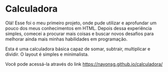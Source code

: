 # Calculadora

Olá!
Esse foi o meu primeiro projeto, onde pude utilizar e aprofundar um pouco dos meus conhecimentos em HTML.
Depois dessa experiência simples, comecei a procurar mais coisas e buscar novos desafios para melhorar ainda mais minhas habilidades em programação.

Esta é uma calculadora básica capaz de somar, subtrair, multiplicar e dividir.
O layout é simples e minimalista.

Você pode acessá-la através do link https://nayonsg.github.io/calculadora/
